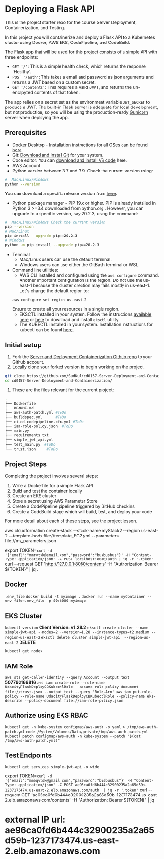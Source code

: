 # Deploying a Flask API

This is the project starter repo for the course Server Deployment, Containerization, and Testing.

In this project you will containerize and deploy a Flask API to a Kubernetes cluster using Docker, AWS EKS, CodePipeline, and CodeBuild.

The Flask app that will be used for this project consists of a simple API with three endpoints:

- `GET '/'`: This is a simple health check, which returns the response 'Healthy'. 
- `POST '/auth'`: This takes a email and password as json arguments and returns a JWT based on a custom secret.
- `GET '/contents'`: This requires a valid JWT, and returns the un-encrpyted contents of that token. 

The app relies on a secret set as the environment variable `JWT_SECRET` to produce a JWT. The built-in Flask server is adequate for local development, but not production, so you will be using the production-ready [Gunicorn](https://gunicorn.org/) server when deploying the app.



## Prerequisites

* Docker Desktop - Installation instructions for all OSes can be found <a href="https://docs.docker.com/install/" target="_blank">here</a>.
* Git: <a href="https://git-scm.com/downloads" target="_blank">Download and install Git</a> for your system. 
* Code editor: You can <a href="https://code.visualstudio.com/download" target="_blank">download and install VS code</a> here.
* AWS Account
* Python version between 3.7 and 3.9. Check the current version using:
```bash
#  Mac/Linux/Windows 
python --version
```
You can download a specific release version from <a href="https://www.python.org/downloads/" target="_blank">here</a>.

* Python package manager - PIP 19.x or higher. PIP is already installed in Python 3 >=3.4 downloaded from python.org . However, you can upgrade to a specific version, say 20.2.3, using the command:
```bash
#  Mac/Linux/Windows Check the current version
pip --version
# Mac/Linux
pip install --upgrade pip==20.2.3
# Windows
python -m pip install --upgrade pip==20.2.3
```
* Terminal
   * Mac/Linux users can use the default terminal.
   * Windows users can use either the GitBash terminal or WSL. 
* Command line utilities:
  * AWS CLI installed and configured using the `aws configure` command. Another important configuration is the region. Do not use the us-east-1 because the cluster creation may fails mostly in us-east-1. Let's change the default region to:
  ```bash
  aws configure set region us-east-2  
  ```
  Ensure to create all your resources in a single region. 
  * EKSCTL installed in your system. Follow the instructions [available here](https://docs.aws.amazon.com/eks/latest/userguide/eksctl.html#installing-eksctl) or <a href="https://eksctl.io/introduction/#installation" target="_blank">here</a> to download and install `eksctl` utility. 
  * The KUBECTL installed in your system. Installation instructions for kubectl can be found <a href="https://kubernetes.io/docs/tasks/tools/install-kubectl/" target="_blank">here</a>. 


## Initial setup

1. Fork the <a href="https://github.com/udacity/cd0157-Server-Deployment-and-Containerization" target="_blank">Server and Deployment Containerization Github repo</a> to your Github account.
1. Locally clone your forked version to begin working on the project.
```bash
git clone https://github.com/SudKul/cd0157-Server-Deployment-and-Containerization.git
cd cd0157-Server-Deployment-and-Containerization/
```
1. These are the files relevant for the current project:
```bash
.
├── Dockerfile 
├── README.md
├── aws-auth-patch.yml #ToDo
├── buildspec.yml      #ToDo
├── ci-cd-codepipeline.cfn.yml #ToDo
├── iam-role-policy.json  #ToDo
├── main.py
├── requirements.txt
├── simple_jwt_api.yml
├── test_main.py  #ToDo
└── trust.json     #ToDo 
```

     
## Project Steps

Completing the project involves several steps:

1. Write a Dockerfile for a simple Flask API
2. Build and test the container locally
3. Create an EKS cluster
4. Store a secret using AWS Parameter Store
5. Create a CodePipeline pipeline triggered by GitHub checkins
6. Create a CodeBuild stage which will build, test, and deploy your code

For more detail about each of these steps, see the project lesson.


aws cloudformation create-stack  --stack-name myStack2 --region us-east-2 --template-body file://template_EC2.yml --parameters file://my_parameters.json


export TOKEN=`curl -d '{"email":"mmrvtsk@email.com","password":"busbusbus"}' -H "Content-Type: application/json" -X POST localhost:8080/auth | jq -r '.token'`
curl --request GET 'http://127.0.0.1:8080/contents' -H "Authorization: Bearer ${TOKEN}" | jq .


## Docker
`.env_file`
`docker build -t myimage .`
`docker run --name myContainer --env-file=.env_file -p 80:8080 myimage`


## EKS Cluster
`kubectl version` __Client Version: v1.28.2__
`eksctl create cluster --name simple-jwt-api --nodes=2 --version=1.28 --instance-types=t2.medium --region=us-east-2`
`eksctl delete cluster simple-jwt-api  --region=us-east-2` __DELETE__

`kubectl get nodes`

## IAM Role
`aws sts get-caller-identity --query Account --output text ` __507793166816__
`aws iam create-role --role-name UdacityFlaskDeployCBKubectlRole --assume-role-policy-document file://trust.json --output text --query 'Role.Arn'`
`aws iam put-role-policy --role-name UdacityFlaskDeployCBKubectlRole --policy-name eks-describe --policy-document file://iam-role-policy.json`


## Authorize using EKS RBAC
`kubectl get -n kube-system configmap/aws-auth -o yaml > /tmp/aws-auth-patch.yml`
`code /System/Volumes/Data/private/tmp/aws-auth-patch.yml`
`kubectl patch configmap/aws-auth -n kube-system --patch "$(cat /tmp/aws-auth-patch.yml)"`

## Test Endpoints
`kubectl get services simple-jwt-api -o wide`


export TOKEN=`curl -d '{"email":"mmeqvtsk@gmail.com","password":"busbusbus"}' -H "Content-Type: application/json" -X POST ae96ca0fd6b444c32900235a2a65d59b-1237173474.us-east-2.elb.amazonaws.com/auth  | jq -r '.token'`
curl --request GET 'ae96ca0fd6b444c32900235a2a65d59b-1237173474.us-east-2.elb.amazonaws.com/contents' -H "Authorization: Bearer ${TOKEN}" | jq 


# external IP url: ae96ca0fd6b444c32900235a2a65d59b-1237173474.us-east-2.elb.amazonaws.com  
